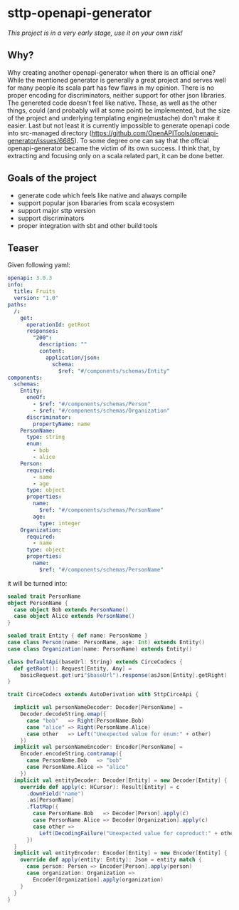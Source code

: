 # sttp-openapi-generator

_This project is in a very early stage, use it on your own risk!_

## Why?

Why creating another openapi-generator when there is an official one? While the mentioned generator is generally a great project and serves well for many people its scala part has few flaws in my opinion. There is no proper encoding for discriminators, neither support for other json libraries. The genereted code doesn't feel like native. These, as well as the other things, could (and probably will at some point) be implemented, but the size of the project and underlying templating engine(mustache) don't make it easier. Last but not least it is currently impossible to generate openapi code into src-managed directory (https://github.com/OpenAPITools/openapi-generator/issues/6685). To some degree one can say that the offcial openapi-generator became the victim of its own success. I think that, by extracting and focusing only on a scala related part, it can be done better.

## Goals of the project

- generate code which feels like native and always compile
- support popular json libararies from scala ecosystem
- support major sttp version
- support discriminators
- proper integration with sbt and other build tools

## Teaser

Given following yaml:

```yaml
openapi: 3.0.3
info:
  title: Fruits
  version: "1.0"
paths:
  /:
    get:
      operationId: getRoot
      responses:
        "200":
          description: ""
          content:
            application/json:
              schema:
                $ref: "#/components/schemas/Entity"
components:
  schemas:
    Entity:
      oneOf:
        - $ref: "#/components/schemas/Person"
        - $ref: "#/components/schemas/Organization"
      discriminator:
        propertyName: name
    PersonName:
      type: string
      enum:
        - bob
        - alice
    Person:
      required:
        - name
        - age
      type: object
      properties:
        name:
          $ref: "#/components/schemas/PersonName"
        age:
          type: integer
    Organization:
      required:
        - name
      type: object
      properties:
        name:
          $ref: "#/components/schemas/PersonName"
```

it will be turned into:

```scala
sealed trait PersonName
object PersonName {
  case object Bob extends PersonName()
  case object Alice extends PersonName()
}

sealed trait Entity { def name: PersonName }
case class Person(name: PersonName, age: Int) extends Entity()
case class Organization(name: PersonName) extends Entity()

class DefaultApi(baseUrl: String) extends CirceCodecs {
  def getRoot(): Request[Entity, Any] =
    basicRequest.get(uri"$baseUrl").response(asJson[Entity].getRight)
}

trait CirceCodecs extends AutoDerivation with SttpCirceApi {

  implicit val personNameDecoder: Decoder[PersonName] =
    Decoder.decodeString.emap({
      case "bob"   => Right(PersonName.Bob)
      case "alice" => Right(PersonName.Alice)
      case other   => Left("Unexpected value for enum:" + other)
    })
  implicit val personNameEncoder: Encoder[PersonName] =
    Encoder.encodeString.contramap({
      case PersonName.Bob   => "bob"
      case PersonName.Alice => "alice"
    })
  implicit val entityDecoder: Decoder[Entity] = new Decoder[Entity] {
    override def apply(c: HCursor): Result[Entity] = c
      .downField("name")
      .as[PersonName]
      .flatMap({
        case PersonName.Bob   => Decoder[Person].apply(c)
        case PersonName.Alice => Decoder[Organization].apply(c)
        case other =>
          Left(DecodingFailure("Unexpected value for coproduct:" + other, Nil))
      })
  }
  implicit val entityEncoder: Encoder[Entity] = new Encoder[Entity] {
    override def apply(entity: Entity): Json = entity match {
      case person: Person => Encoder[Person].apply(person)
      case organization: Organization =>
        Encoder[Organization].apply(organization)
    }
  }
}
```
